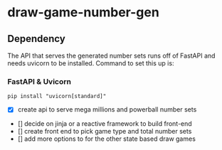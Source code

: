 # draw-game-number-gen

## Dependency

The API that serves the generated number sets runs off of FastAPI and needs uvicorn to be installed.
Command to set this up is:

### FastAPI & Uvicorn

```
pip install "uvicorn[standard]"
```

- [x] create api to serve mega millions and powerball number sets
- [] decide on jinja or a reactive framework to build front-end
- [] create front end to pick game type and total number sets
- [] add more options to for the other state based draw games
